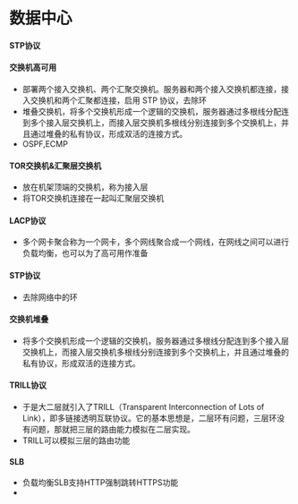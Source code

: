 # 数据中心
#### STP协议

#### 交换机高可用
* 部署两个接入交换机、两个汇聚交换机。服务器和两个接入交换机都连接，接入交换机和两个汇聚都连接，启用 STP 协议，去除环
* 堆叠交换机，将多个交换机形成一个逻辑的交换机，服务器通过多根线分配连到多个接入层交换机上，而接入层交换机多根线分别连接到多个交换机上，并且通过堆叠的私有协议，形成双活的连接方式。
* OSPF,ECMP

#### TOR交换机&汇聚层交换机
* 放在机架顶端的交换机，称为接入层
* 将TOR交换机连接在一起叫汇聚层交换机

#### LACP协议
* 多个网卡聚合称为一个网卡，多个网线聚合成一个网线，在网线之间可以进行负载均衡，也可以为了高可用作准备

#### STP协议
* 去除网络中的环

#### 交换机堆叠
* 将多个交换机形成一个逻辑的交换机，服务器通过多根线分配连到多个接入层交换机上，而接入层交换机多根线分别连接到多个交换机上，并且通过堆叠的私有协议，形成双活的连接方式。

#### TRILL协议
* 于是大二层就引入了TRILL（Transparent Interconnection of Lots of Link），即多链接透明互联协议。它的基本思想是，二层环有问题，三层环没有问题，那就把三层的路由能力模拟在二层实现。
* TRILL可以模拟三层的路由功能

#### SLB
* 负载均衡SLB支持HTTP强制跳转HTTPS功能
* 